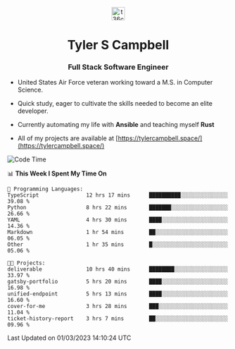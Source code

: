 <p align="center">
<a href="https://www.linkedin.com/in/t36campbell" target="blank"><img align="center" src="https://ik.imagekit.io/t36campbell/Portfolio/linkedin.png.original_m8bbGgPh6.png" alt="t36campbell" height="30" width="30" /></a>
</p>
<h1 align="center">Tyler S Campbell</h1>
<h3 align="center">Full Stack Software Engineer</h3>

* United States Air Force veteran working toward a M.S. in Computer Science.

* Quick study, eager to cultivate the skills needed to become an elite developer.

* Currently automating my life with **Ansible** and teaching myself **Rust**

* All of my projects are available at [https://tylercampbell.space/](https://tylercampbell.space/)

<!--START_SECTION:waka-->
![Code Time](http://img.shields.io/badge/Code%20Time-2%2C223%20hrs%2030%20mins-blue)

📊 **This Week I Spent My Time On** 

```text
💬 Programming Languages: 
TypeScript               12 hrs 17 mins      ██████████░░░░░░░░░░░░░░░   39.08 % 
Python                   8 hrs 22 mins       ███████░░░░░░░░░░░░░░░░░░   26.66 % 
YAML                     4 hrs 30 mins       ████░░░░░░░░░░░░░░░░░░░░░   14.36 % 
Markdown                 1 hr 54 mins        ██░░░░░░░░░░░░░░░░░░░░░░░   06.05 % 
Other                    1 hr 35 mins        █░░░░░░░░░░░░░░░░░░░░░░░░   05.06 % 

🐱‍💻 Projects: 
deliverable              10 hrs 40 mins      ████████░░░░░░░░░░░░░░░░░   33.97 % 
gatsby-portfolio         5 hrs 20 mins       ████░░░░░░░░░░░░░░░░░░░░░   16.98 % 
unified-endpoint         5 hrs 13 mins       ████░░░░░░░░░░░░░░░░░░░░░   16.60 % 
cover-for-me             3 hrs 28 mins       ███░░░░░░░░░░░░░░░░░░░░░░   11.04 % 
ticket-history-report    3 hrs 7 mins        ██░░░░░░░░░░░░░░░░░░░░░░░   09.96 % 
```


 Last Updated on 01/03/2023 14:10:24 UTC
<!--END_SECTION:waka-->
